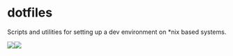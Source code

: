 # dotfiles
Scripts and utilities for setting up a dev environment on *nix based systems.

[![][ci-status-badge]][ci-url][![][unit-tests-badge]][ci-url]


[ci-status-badge]: https://img.shields.io/github/workflow/status/swellaby/dotfiles/PR/main?style=flat-square
[ci-url]: https://github.com/swellaby/dotfiles/actions?query=workflow%3APR+branch%3Amain
[unit-tests-badge]: https://img.shields.io/testspace/tests/swellaby/swellaby:dotfiles/main?label=unit%20tests&style=flat-square
[unit-tests-report]: https://swellaby.testspace.com/spaces/133801
